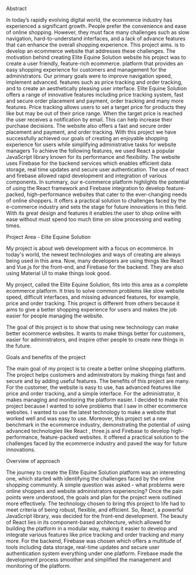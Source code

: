 Abstract

In today’s rapidly evolving digital world, the ecommerce industry has experienced a significant growth. People prefer the convenience and ease of online shopping. However, they must face many challenges such as slow navigation, hard-to-understand interfaces, and a lack of advance features that can enhance the overall shopping experience. This project aims. is to develop an ecommerce website that addresses these challenges. 
The motivation behind creating Elite Equine Solution website his project was to create a user friendly, feature-rich ecommerce. platform that provides an easy shopping experience for customers and management for the administrators. Our primary goals were to improve navigation speed, implement advanced. features such as price tracking and order tracking, and to create an aesthetically pleasing user interface.
Elite Equine Solution offers a range of innovative features including price tracking system, fast and secure order placement and payment, order tracking and many more features. Price tracking allows users to set a target price for products they like but may be out of their price range. When the target price is reached the user receives a notification by email. This can help increase their purchase decisions. The website also offers a fast and secure order placement and payment, and order tracking. With this project we have successfully achieved our goals of creating an enjoyable shopping experience for users while simplifying administrative tasks for website managers
To achieve the following features, we used React a popular JavaScript library known for its performance and flexibility. The website uses Firebase for the backend services which enables efficient data storage, real time updates and secure user authentication. The use of react and firebase allowed rapid development and integration of various components.
In summary, our e-commerce platform highlights the potential of using the React framework and Firebase integration to develop feature-packed, high-performance websites that cater to the ever-changing needs of online shoppers. It offers a practical solution to challenges faced by the e-commerce industry and sets the stage for future innovations in this field. With its great design and features it enables the user to shop online with ease without must spend too much time on slow processing and waiting times.


Project Area - Elite Equine Solution

My project is about web development with a focus on ecommerce. In today's world, the newest technologies and ways of creating are always being used in this area. Now, many developers are using things like React and Vue.js for the front-end, and Firebase for the backend. They are also using Material UI to make things look good.

My project, called the Elite Equine Solution, fits into this area as a complete ecommerce platform. It tries to solve common problems like slow website speed, difficult interfaces, and missing advanced features, for example, price and order tracking. This project is different from others because it aims to give a better shopping experience for users and makes the job easier for people managing the website.

The goal of this project is to show that using new technology can make better ecommerce websites. It wants to make things better for customers, easier for administrators, and inspire other people to create new things in the future.

Goals and benefits of the project

The main goal of my project is to create a better online shopping platform. The project helps customers and administrators by making things fast and secure and by adding useful features.
The benefits of this project are many. For the customer, the website is easy to use, has advanced features like price and order tracking, and a simple interface. For the administrator, it makes managing and monitoring the platform easier.
I decided to make this project because I wanted to solve problems that I saw in other ecommerce websites. I wanted to use the latest technology to make a website that worked well and was easy to use.
Moreover, this project set a new benchmark in the ecommerce industry, demonstrating the potential of using advanced technologies like React , three.js and Firebase to develop high-performance, feature-packed websites. It offered a practical solution to the challenges faced by the ecommerce industry and paved the way for future innovations.

Overview of approach

The journey to create the Elite Equine Solution platform was an interesting one, which started with identifying the challenges faced by the online shopping community. A simple question was asked - what problems were online shoppers and website administrators experiencing? Once the pain points were understood, the goals and plan for the project were outlined more effectively.
The technology chosen to bring this project to life had to meet criteria of being robust, flexible, and efficient. So, React, a powerful JavaScript library, was decided for the front-end development. The beauty of React lies in its component-based architecture, which allowed for building the platform in a modular way, making it easier to develop and integrate various features like price tracking and order tracking and many more.
For the backend, Firebase was chosen which offers a multitude of tools including data storage, real-time updates and secure user authentication system everything under one platform. Firebase made the development process smoother and simplified the management and monitoring of the platform.



